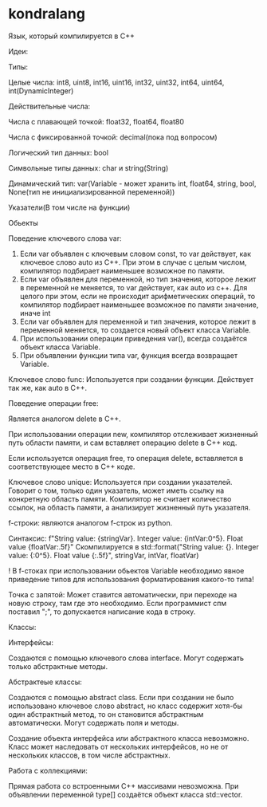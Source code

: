 # kondralang

Язык, который компилируется в C++

Идеи:

Типы:

Целые числа: int8, uint8, int16, uint16, int32, uint32, int64, uint64, int(DynamicInteger)

Действительные числа:

Числа с плавающей точкой: float32, float64, float80

Числа с фиксированной точкой: decimal(пока под вопросом)

Логический тип данных: bool

Символьные типы данных: char и string(String)

Динамический тип: var(Variable - может хранить int, float64, string, bool, None(тип не инициализированной переменной))

Указатели(В том числе на функции)

Обьекты

Поведение ключевого слова var:

1) Если var объявлен с ключевым словом const, то var действует, как ключевое слово auto из C++. При этом в случае с целым числом, компилятор подбирает наименьшее возможное по памяти.
2) Если var объявлен для переменной, но тип значения, которое лежит в переменной не меняется, то var действует, как auto из c++. Для целого при этом, если не происходит арифметических операций, то компилятор подбирает наименьшее возможное по памяти значение, иначе int
3) Если var объявлен для переменной и тип значения, которое лежит в переменной меняется, то создается новый объект класса Variable.
4) При использовании операции приведения var(), всегда создаётся объект класса Variable.
5) При объявлении функции типа var, функция всегда возвращает Variable.

Ключевое слово func:
 Используется при создании функции. Действует так же, как auto в C++.

Поведение операции free:

Является аналогом delete в C++.

При использовании операции new, компилятор отслеживает жизненный путь области памяти, и сам вставляет операцию delete в C++ код.

Если используется операция free, то операция delete, вставляется в соответствующее место в C++ коде. 

Ключевое слово unique: Используется при создании указателей. Говорит о том, только один указатель, может иметь ссылку на конкретную область памяти. Компилятор не считает количество ссылок, на область памяти, а анализирует жизненный путь указателя. 

f-строки:
являются аналогом f-строк из python. 

Синтаксис:
f"String value: {stringVar}. Integer value: {intVar:0^5}. Float value {floatVar:.5f}" Скомпилируется в std::format("String value: {}. Integer value: {:0^5}. Float value {:.5f}", stringVar, intVar, floatVar) 

! В f-стоках при использовании обьектов Variable необходимо явное приведение типов для использования форматирования какого-то типа! 

Точка с запятой:
Может ставится автоматически, при переходе на новую строку, там где это необходимо. Если программист спм поставил ";", то допускается написание кода в строку. 

Классы:

Интерфейсы:

Создаются с помощью ключевого слова interface. Могут содержать только абстрактные методы. 

Абстрактеые классы:

Создаются с помощью abstract class. Если при создании не было использовано ключевое слово abstract, но класс содержит хотя-бы один абстрактный метод, то он становится абстрактным автоматически. Могут содержать поля и методы. 

Создание объекта интерфейса или абстрактного класса невозможно. Класс может наследовать от нескольких интерфейсов, но не от нескольких классов, в том числе абстрактных. 

Работа с коллекциями:

Прямая работа со встроенными C++ массивами невозможна. При объявлении переменной type[] создаётся объект класса std::vector<type>. 

